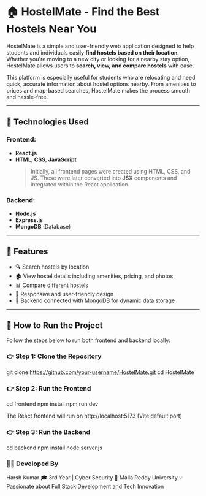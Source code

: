 # 🏠 HostelMate - Find the Best Hostels Near You

HostelMate is a simple and user-friendly web application designed to help students and individuals easily **find hostels based on their location**. Whether you're moving to a new city or looking for a nearby stay option, HostelMate allows users to **search, view, and compare hostels** with ease.

This platform is especially useful for students who are relocating and need quick, accurate information about hostel options nearby. From amenities to prices and map-based searches, HostelMate makes the process smooth and hassle-free.

---

## 🧠 Technologies Used

### Frontend:
- **React.js**
- **HTML**, **CSS**, **JavaScript**  
  > Initially, all frontend pages were created using HTML, CSS, and JS. These were later converted into **JSX** components and integrated within the React application.

### Backend:
- **Node.js**
- **Express.js**
- **MongoDB** (Database)

---

## 📌 Features

- 🔍 Search hostels by location
- 🏠 View hostel details including amenities, pricing, and photos
- 📊 Compare different hostels
- 📱 Responsive and user-friendly design
- 🔗 Backend connected with MongoDB for dynamic data storage

---

## 🚀 How to Run the Project

Follow the steps below to run both frontend and backend locally:

### 👉 Step 1: Clone the Repository

git clone https://github.com/your-username/HostelMate.git
cd HostelMate

### 👉 Step 2: Run the Frontend
cd frontend
npm install
npm run dev

The React frontend will run on http://localhost:5173 (Vite default port)

### 👉 Step 3: Run the Backend
cd backend
npm install
node server.js

### 👨‍💻 Developed By
Harsh Kumar
🎓 3rd Year | Cyber Security
🏫 Malla Reddy University
💡 Passionate about Full Stack Development and Tech Innovation


